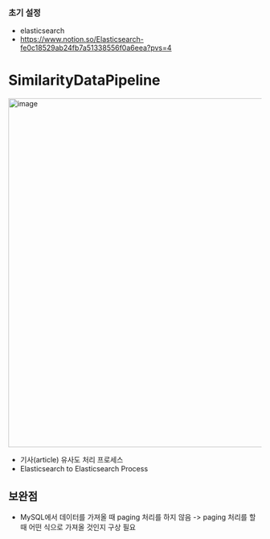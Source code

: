 ### 초기 설정
- elasticsearch
- https://www.notion.so/Elasticsearch-fe0c18529ab24fb7a51338556f0a6eea?pvs=4
# SimilarityDataPipeline
<img width="693" alt="image" src="https://github.com/BSMITSME/SimilarityDataPipeline/assets/77155103/25febb96-442f-4d2d-a896-44091aeb1757">

- 기사(article) 유사도 처리 프로세스 
- Elasticsearch to Elasticsearch Process

## 보완점
- MySQL에서 데이터를 가져올 때 paging 처리를 하지 않음 -> paging 처리를 할 때 어떤 식으로 가져올 것인지 구상 필요

